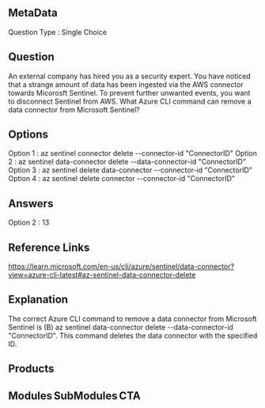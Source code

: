 ## MetaData
Question Type : Single Choice

## Question
An external company has hired you as a security expert. You have noticed that a strange amount of data has been ingested via the AWS connector towards Micorosft Sentinel. To prevent further unwanted events, you want to disconnect Sentinel from AWS. What Azure CLI command can remove a data connector from Microsoft Sentinel? 

## Options
Option 1 : az sentinel connector delete --connector-id "ConnectorID" 
Option 2 : az sentinel data-connector delete --data-connector-id "ConnectorID" 
Option 3 : az sentinel delete data-connector --connector-id "ConnectorID" 
Option 4 : az sentinel delete connector --connector-id "ConnectorID" 

## Answers
Option 2 : 13

## Reference Links
 https://learn.microsoft.com/en-us/cli/azure/sentinel/data-connector?view=azure-cli-latest#az-sentinel-data-connector-delete
 
## Explanation
The correct Azure CLI command to remove a data connector from Microsoft Sentinel is (B) az sentinel data-connector delete --data-connector-id "ConnectorID". This command deletes the data connector with the specified ID. 

## Products 


## Modules SubModules CTA 